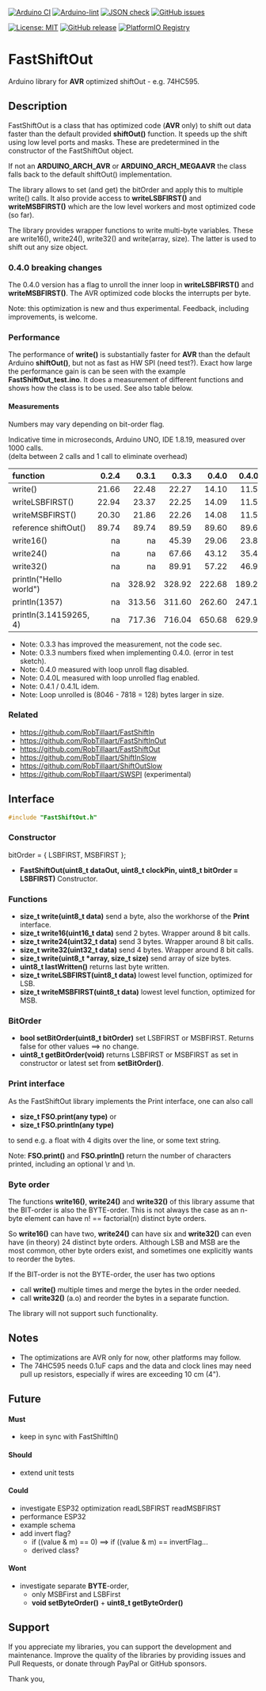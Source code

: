 
[![Arduino CI](https://github.com/RobTillaart/FastShiftOut/workflows/Arduino%20CI/badge.svg)](https://github.com/marketplace/actions/arduino_ci)
[![Arduino-lint](https://github.com/RobTillaart/FastShiftOut/actions/workflows/arduino-lint.yml/badge.svg)](https://github.com/RobTillaart/FastShiftOut/actions/workflows/arduino-lint.yml)
[![JSON check](https://github.com/RobTillaart/FastShiftOut/actions/workflows/jsoncheck.yml/badge.svg)](https://github.com/RobTillaart/FastShiftOut/actions/workflows/jsoncheck.yml)
[![GitHub issues](https://img.shields.io/github/issues/RobTillaart/FastShiftOut.svg)](https://github.com/RobTillaart/FastShiftOut/issues)

[![License: MIT](https://img.shields.io/badge/license-MIT-green.svg)](https://github.com/RobTillaart/FastShiftOut/blob/master/LICENSE)
[![GitHub release](https://img.shields.io/github/release/RobTillaart/FastShiftOut.svg?maxAge=3600)](https://github.com/RobTillaart/FastShiftOut/releases)
[![PlatformIO Registry](https://badges.registry.platformio.org/packages/robtillaart/library/FastShiftOut.svg)](https://registry.platformio.org/libraries/robtillaart/FastShiftOut)


# FastShiftOut

Arduino library for **AVR** optimized shiftOut - e.g. 74HC595.


## Description

FastShiftOut is a class that has optimized code (**AVR** only) to shift out data faster 
than the default provided **shiftOut()** function.
It speeds up the shift using low level ports and masks. These are predetermined
in the constructor of the FastShiftOut object.

If not an **ARDUINO_ARCH_AVR** or **ARDUINO_ARCH_MEGAAVR** the class falls back 
to the default shiftOut() implementation. 

The library allows to set (and get) the bitOrder and apply this to multiple write()
calls. It also provide access to **writeLSBFIRST()** and **writeMSBFIRST()** which 
are the low level workers and most optimized code (so far).

The library provides wrapper functions to write multi-byte variables. 
These are write16(), write24(), write32() and write(array, size).
The latter is used to shift out any size object.


### 0.4.0 breaking changes

The 0.4.0 version has a flag to unroll the inner loop in **writeLSBFIRST()**
and **writeMSBFIRST()**. The AVR optimized code blocks the interrupts per byte.

Note: this optimization is new and thus experimental.
Feedback, including improvements, is welcome.


### Performance

The performance of **write()** is substantially faster for **AVR** than the default 
Arduino **shiftOut()**, but not as fast as HW SPI (need test?). 
Exact how large the performance gain is can be seen with the example **FastShiftOut_test.ino**.
It does a measurement of different functions and shows how the class is to be used.
See also table below.


#### Measurements

Numbers may vary depending on bit-order flag.

Indicative time in microseconds, Arduino UNO, IDE 1.8.19, measured over 1000 calls.  
(delta between 2 calls and 1 call to eliminate overhead)

|  function                |  0.2.4  |   0.3.1  |   0.3.3  |   0.4.0  |  0.4.0L  |   0.4.1  |  0.4.1L  |
|:-------------------------|--------:|---------:|---------:|---------:|---------:|---------:|---------:|
|  write()                 |  21.66  |   22.48  |   22.27  |   14.10  |   11.51  |   12.83  |    9.12  |
|  writeLSBFIRST()         |  22.94  |   23.37  |   22.25  |   14.09  |   11.50  |   12.82  |    9.12  |
|  writeMSBFIRST()         |  20.30  |   21.86  |   22.26  |   14.08  |   11.50  |   12.82  |    9.12  |
|  reference shiftOut()    |  89.74  |   89.74  |   89.59  |   89.60  |   89.60  |   89.59  |   89.60  |
|  write16()               |   na    |    na    |   45.39  |   29.06  |   23.89  |   26.34  |   19.11  |
|  write24()               |   na    |    na    |   67.66  |   43.12  |   35.40  |   39.36  |   28.23  |
|  write32()               |   na    |    na    |   89.91  |   57.22  |   46.90  |   52.18  |   37.34  |
|  println("Hello world")  |   na    |  328.92  |  328.92  |  222.68  |  189.20  |  206.32  |  158.12  |
|  println(1357)           |   na    |  313.56  |  311.60  |  262.60  |  247.12  |  255.04  |  232.80  |
|  println(3.14159265, 4)  |   na    |  717.36  |  716.04  |  650.68  |  629.96  |  640.52  |  610.92  |

- Note: 0.3.3 has improved the measurement, not the code sec.
- Note: 0.3.3 numbers fixed when implementing 0.4.0. (error in test sketch).
- Note: 0.4.0 measured with loop unroll flag disabled.
- Note: 0.4.0L measured with loop unrolled flag enabled.
- Note: 0.4.1 / 0.4.1L idem.
- Note: Loop unrolled is (8046 - 7818 = 128) bytes larger in size.


### Related

- https://github.com/RobTillaart/FastShiftIn
- https://github.com/RobTillaart/FastShiftInOut
- https://github.com/RobTillaart/FastShiftOut
- https://github.com/RobTillaart/ShiftInSlow
- https://github.com/RobTillaart/ShiftOutSlow
- https://github.com/RobTillaart/SWSPI (experimental)


## Interface

```cpp
#include "FastShiftOut.h"
```

### Constructor

bitOrder = { LSBFIRST, MSBFIRST };

- **FastShiftOut(uint8_t dataOut, uint8_t clockPin, uint8_t bitOrder = LSBFIRST)** Constructor.


### Functions

- **size_t write(uint8_t data)** send a byte, also the workhorse of the **Print** interface.
- **size_t write16(uint16_t data)** send 2 bytes. Wrapper around 8 bit calls.
- **size_t write24(uint32_t data)** send 3 bytes. Wrapper around 8 bit calls.
- **size_t write32(uint32_t data)** send 4 bytes. Wrapper around 8 bit calls.
- **size_t write(uint8_t \*array, size_t size)** send array of size bytes.
- **uint8_t lastWritten()** returns last byte written.
- **size_t writeLSBFIRST(uint8_t data)** lowest level function, optimized for LSB.
- **size_t writeMSBFIRST(uint8_t data)** lowest level function, optimized for MSB.


### BitOrder

- **bool setBitOrder(uint8_t bitOrder)** set LSBFIRST or MSBFIRST. 
Returns false for other values ==> no change.
- **uint8_t getBitOrder(void)** returns LSBFIRST or MSBFIRST as set in constructor 
or latest set from **setBitOrder()**.


### Print interface

As the FastShiftOut library implements the Print interface, one can also call

- **size_t FSO.print(any type)** or 
- **size_t FSO.println(any type)** 

to send e.g. a float with 4 digits over the line, or some text string. 

Note: **FSO.print()** and **FSO.println()** return the number of characters printed, 
including an optional \\r and \\n.


### Byte order

The functions **write16()**, **write24()** and **write32()** of this library assume
that the BIT-order is also the BYTE-order.
This is not always the case as an n-byte element can have n! == factorial(n)
distinct byte orders.

So **write16()** can have two, **write24()** can have six and **write32()** can even have 
(in theory) 24 distinct byte orders. Although LSB and MSB are the most common,
other byte orders exist, and sometimes one explicitly wants to reorder the bytes.

If the BIT-order is not the BYTE-order, the user has two options
- call **write()** multiple times and merge the bytes in the order needed.
- call **write32()** (a.o) and reorder the bytes in a separate function.

The library will not support such functionality.


## Notes

- The optimizations are AVR only for now, other platforms may follow.
- The 74HC595 needs 0.1uF caps and the data and clock lines may need  
pull up resistors, especially if wires are exceeding 10 cm (4").


## Future


#### Must

- keep in sync with FastShiftIn()

#### Should

- extend unit tests

#### Could

- investigate ESP32 optimization readLSBFIRST readMSBFIRST
- performance ESP32
- example schema
- add invert flag?
  - if ((value & m) == 0) ==> if ((value & m) == invertFlag...
  - derived class?

#### Wont

- investigate separate **BYTE**-order, 
  - only MSBFirst and LSBFirst
  - **void setByteOrder()** + **uint8_t getByteOrder()**


## Support

If you appreciate my libraries, you can support the development and maintenance.
Improve the quality of the libraries by providing issues and Pull Requests, or
donate through PayPal or GitHub sponsors.

Thank you,

